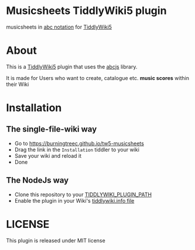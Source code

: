 # Musicsheets TiddlyWiki5 plugin
musicsheets in [abc notation](https://abcnotation.com/wiki/abc:standard:v2.1) for [TiddlyWiki5](https://tiddlywiki.com)

# About
This is a [TiddlyWiki5](https://tiddlywiki.com) plugin that uses the [abcjs](https://github.com/paulrosen/abcjs) library.

It is made for Users who want to create, catalogue etc. **music scores** within their Wiki

# Installation
## The single-file-wiki way
- Go to https://burningtreec.github.io/tw5-musicsheets
- Drag the link in the `Installation` tiddler to your wiki
- Save your wiki and reload it
- Done
## The NodeJs way
- Clone this repository to your [TIDDLYWIKI_PLUGIN_PATH](https://tiddlywiki.com/#Environment%20Variables%20on%20Node.js)
- Enable the plugin in your Wiki's [tiddlywiki.info file](https://tiddlywiki.com/#tiddlywiki.info%20Files)

# LICENSE
This plugin is released under MIT license